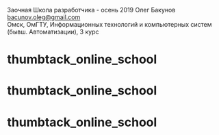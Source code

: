 Заочная Школа разработчика  - осень 2019
Олег Бакунов  
bacunov.oleg@gmail.com  
Омск, ОмГТУ, Информационных технологий и компьютерных систем (бывш. Автоматизации), 3 курс
# thumbtack_online_school
# thumbtack_online_school
# thumbtack_online_school
